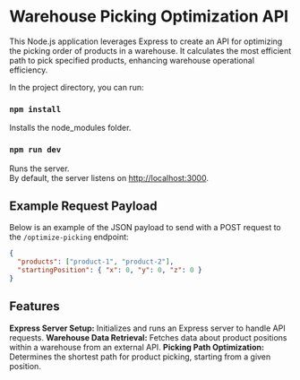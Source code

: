 # Warehouse Picking Optimization API

This Node.js application leverages Express to create an API for optimizing the picking order of products in a warehouse. It calculates the most efficient path to pick specified products, enhancing warehouse operational efficiency.

In the project directory, you can run:

### `npm install`

Installs the node_modules folder.

### `npm run dev`

Runs the server.\
By default, the server listens on [http://localhost:3000](http://localhost:3000).

## Example Request Payload

Below is an example of the JSON payload to send with a POST request to the `/optimize-picking` endpoint:

```json
{
  "products": ["product-1", "product-2"],
  "startingPosition": { "x": 0, "y": 0, "z": 0 }
}
```

## Features

**Express Server Setup:** Initializes and runs an Express server to handle API requests.
**Warehouse Data Retrieval:** Fetches data about product positions within a warehouse from an external API.
**Picking Path Optimization:** Determines the shortest path for product picking, starting from a given position.
